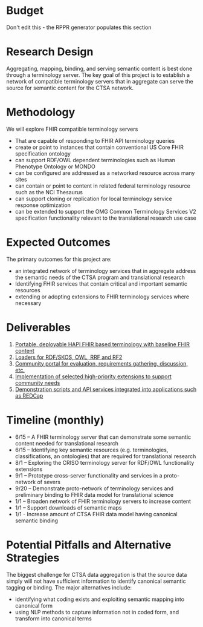 # Budget
Don't edit this - the RPPR generator populates this section

# Research Design
Aggregating, mapping, binding, and serving semantic content is best done through a terminology server.  The key goal of this project is to establish a network of compatible terminology servers that in aggregate can serve the source for semantic content for the CTSA network.
# Methodology
We will explore FHIR compatible terminology servers
* That are capable of responding to FHIR API terminology queries
* create or point to instances that contain conventional US Core FHIR specification ontology
* can support RDF/OWL dependent terminologies such as Human Phenotype Ontology or MONDO
* can be configured are addressed as a networked resource across many sites
* can contain or point to content in related federal terminology resource such as the NCI Thesaurus
* can support cloning or replication for local terminology service response optimization
* can be extended to support the OMG Common Terminology Services V2 specification functionality relevant to the translational research use case
# Expected Outcomes
The primary outcomes for this project are:
* an integrated network of terminology services that in aggregate address the semantic needs of the CTSA program and translational research
* Identifying FHIR services that contain critical and important semantic resources 
* extending or adopting extensions to FHIR terminology services where necessary
# Deliverables
1) [Portable, deployable HAPI FHIR based terminology with baseline FHIR content](https://github.com/HOT-FHIR/server/milestone/1)
2) [Loaders for RDF/SKOS, OWL, RRF and RF2](https://github.com/HOT-FHIR/server/milestone/2)
3) [Community portal for evaluation, requirements gathering, discussion, etc.](https://github.com/HOT-FHIR/server/milestone/3)
4) [Implementation of selected high-priority extensions to support community needs](https://github.com/HOT-FHIR/server/milestone/4)
5) [Demonstration scripts and API services integrated into applications such as REDCap](https://github.com/HOT-FHIR/server/milestone/5)

# Timeline (monthly)
* 6/15 – A FHIR terminology server that can demonstrate some semantic content needed for translational research
* 6/15 – Identifying key semantic resources (e.g. terminologies, classifications, an ontologies) that are required for translational research
* 8/1 – Exploring the CRISO terminology server for RDF/OWL functionality extensions
* 9/1 – Prototype cross-server functionality and services in a proto-network of severs
* 9/20 – Demonstrate proto-network of terminology services and preliminary binding to FHIR data model for translational science
* 1/1 – Broaden network of FHIR terminology servers to increase content
* 1/1 – Support downloads of semantic maps
* 1/1 -  Increase amount of CTSA FHIR data model having canonical semantic binding
# Potential Pitfalls and Alternative Strategies
The biggest challenge for CTSA data aggregation is that the source data simply will not have sufficient information to identify canonical semantic tagging or binding.  The major alternatives include:
* identifying what coding exists and exploiting semantic mapping into canonical form
* using NLP methods to capture information not in coded form, and transform into canonical terms
